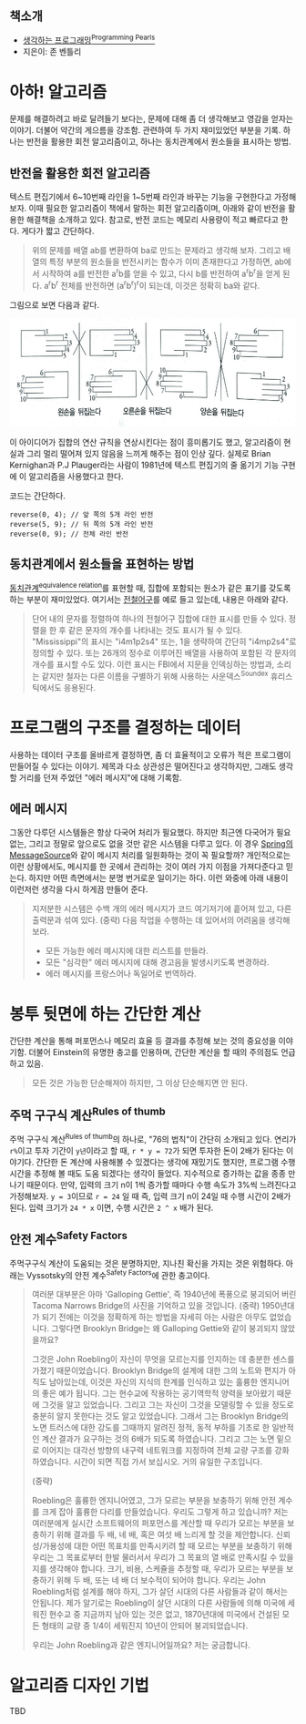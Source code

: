 ## 책소개

- [생각하는 프로그래밍<sup>Programming Pearls</sup>](http://www.insightbook.co.kr/%EB%8F%84%EC%84%9C-%EB%AA%A9%EB%A1%9D/ppp-%EC%8B%9C%EB%A6%AC%EC%A6%88/%EC%83%9D%EA%B0%81%ED%95%98%EB%8A%94-%ED%94%84%EB%A1%9C%EA%B7%B8%EB%9E%98%EB%B0%8D)
- 지은이: 존 벤틀리

# 아하! 알고리즘

문제를 해결하려고 바로 달려들기 보다는, 문제에 대해 좀 더 생각해보고 영감을 얻자는 이야기. 더불어 약간의 게으름을 강조함. 관련하여 두 가지 재미있었던 부분을 기록. 하나는 반전을 활용한 회전 알고리즘이고, 하나는 동치관계에서 원소들을 표시하는 방법.

## 반전을 활용한 회전 알고리즘

텍스트 편집기에서 6\~10번째 라인을 1\~5번째 라인과 바꾸는 기능을 구현한다고 가정해보자. 이때 필요한 알고리즘이 책에서 말하는 회전 알고리즘이며, 아래와 같이 반전을 활용한 해결책을 소개하고 있다. 참고로, 반전 코드는 메모리 사용량이 적고 빠르다고 한다. 게다가 짧고 간단하다.

> 위의 문제를 배열 ab를 변환하여 ba로 만드는 문제라고 생각해 보자. 그리고 배열의 특정 부분의 원소들을 반전시키는 함수가 이미 존재한다고 가정하면, ab에서 시작하여 a를 반전한 a<sup>r</sup>b를 얻을 수 있고, 다시 b를 반전하여 a<sup>r</sup>b<sup>r</sup>을 얻게 된다. a<sup>r</sup>b<sup>r</sup> 전체를 반전하면 (a<sup>r</sup>b<sup>r</sup>)<sup>r</sup>이 되는데, 이것은 정확히 ba와 같다.

그림으로 보면 다음과 같다.

![반전을 활용한 회전 알고리즘](./rotation-by-reverse.jpeg)

이 아이디어가 집합의 연산 규칙을 연상시킨다는 점이 흥미롭기도 했고, 알고리즘이 현실과 그리 멀리 떨어져 있지 않음을 느끼게 해주는 점이 인상 깊다. 실제로 Brian Kernighan과 P.J Plauger라는 사람이 1981년에 텍스트 편집기의 줄 옮기기 기능 구현에 이 알고리즘을 사용했다고 한다.

코드는 간단하다.

```
reverse(0, 4); // 앞 쪽의 5개 라인 반전
reverse(5, 9); // 뒤 쪽의 5개 라인 반전
reverse(0, 9); // 전체 라인 반전
```

## 동치관계에서 원소들을 표현하는 방법

[동치관계<sup>equivalence relation</sup>](https://ko.wikipedia.org/wiki/%EB%8F%99%EC%B9%98%EA%B4%80%EA%B3%84)를 표현할 때, 집합에 포함되는 원소가 같은 표기를 갖도록 하는 부분이 재미있었다. 여기서는 [전철어구](https://ko.wikipedia.org/wiki/어구전철)를 예로 들고 있는데, 내용은 아래와 같다.

> 단어 내의 문자를 정렬하여 하나의 전철어구 집합에 대한 표시를 만들 수 있다. 정렬을 한 후 같은 문자의 개수를 나타내는 것도 표시가 될 수 있다. "Mississippi"의 표시는 "i4m1p2s4" 또는, 1을 생략하여 간단히 "i4mp2s4"로 정의할 수 있다. 또는 26개의 정수로 이루어진 배열을 사용하여 포함된 각 문자의 개수를 표시할 수도 있다. 이런 표시는 FBI에서 지문을 인덱싱하는 방법과, 소리는 같지만 철자는 다른 이름을 구별하기 위해 사용하는 사운덱스<sup>Soundex</sup> 휴리스틱에서도 응용된다.

# 프로그램의 구조를 결정하는 데이터

사용하는 데이터 구조를 올바르게 결정하면, 좀 더 효율적이고 오류가 적은 프로그램이 만들어질 수 있다는 이야기. 제목과 다소 상관성은 떨어진다고 생각하지만, 그래도 생각할 거리를 던져 주었던 "에러 메시지"에 대해 기록함.

## 에러 메시지

그동안 다루던 시스템들은 항상 다국어 처리가 필요했다. 하지만 최근엔 다국어가 필요 없는, 그리고 정말로 앞으로도 없을 것만 같은 시스템을 다루고 있다. 이 경우 [Spring의 MessageSource](http://docs.spring.io/spring/docs/current/javadoc-api/org/springframework/context/MessageSource.html)와 같이 메시지 처리를 일원화하는 것이 꼭 필요할까? 개인적으로는 이런 상황에서도, 메시지를 한 곳에서 관리하는 것이 여러 가지 이점을 가져다준다고 믿는다. 하지만 어떤 측면에서는 분명 번거로운 일이기는 하다. 이런 와중에 아래 내용이 이런저런 생각을 다시 하게끔 만들어 준다.

> 지저분한 시스템은 수백 개의 에러 메시지가 코드 여기저기에 흩어져 있고, 다른 출력문과 섞여 있다. (중략) 다음 작업을 수행하는 데 있어서의 어려움을 생각해보라.
>
> - 모든 가능한 에러 메시지에 대한 리스트를 만들라.
> - 모든 "심각한" 에러 메시지에 대해 경고음을 발생시키도록 변경하라.
> - 에러 메시지를 프랑스어나 독일어로 번역하라.

# 봉투 뒷면에 하는 간단한 계산

간단한 계산을 통해 퍼포먼스나 메모리 효율 등 결과를 추정해 보는 것의 중요성을 이야기함. 더불어 Einstein의 유명한 충고를 인용하며, 간단한 계산을 할 때의 주의점도 언급하고 있음.

> 모든 것은 가능한 단순해져야 하지만, 그 이상 단순해지면 안 된다.

## 주먹 구구식 계산<sup>Rules of thumb</sup>

주먹 구구식 계산<sup>Rules of thumb</sup>의 하나로, "76의 법칙"이 간단히 소개되고 있다. 연리가 `r%`이고 투자 기간이 `y년`이라고 할 때, `r * y = 72`가 되면 투자한 돈이 2배가 된다는 이야기다. 간단한 돈 계산에 사용해볼 수 있겠다는 생각에 재밌기도 했지만, 프로그램 수행 시간을 추정해 볼 때도 도움 되겠다는 생각이 들었다. 지수적으로 증가하는 값을 종종 만나기 때문이다. 만약, 입력의 크기 n이 1씩 증가할 때마다 수행 속도가 3%씩 느려진다고 가정해보자. `y = 3`이므로 `r = 24` 일 때 즉, 입력 크기 n이 24일 때 수행 시간이 2배가 된다. 입력 크기가 `24 * x` 이면, 수행 시간은 `2 ^ x` 배가 된다.

## 안전 계수<sup>Safety Factors</sup>

주먹구구식 계산이 도움되는 것은 분명하지만, 지나친 확신을 가지는 것은 위험하다. 아래는 Vyssotsky의 안전 계수<sup>Safety Factors</sup>에 관한 충고이다.

> 여러분 대부분은 아마 'Galloping Gettie', 즉 1940년에 폭풍으로 붕괴되어 버린 Tacoma Narrows Bridge의 사진을 기억하고 있을 것입니다. (중략) 1950년대가 되기 전에는 이것을 정확하게 하는 방법을 자세히 아는 사람은 아무도 없었습니다. 그렇다면 Brooklyn Bridge는 왜 Galloping Gettie와 같이 붕괴되지 않았을까요?
>
> 그것은 John Roebling이 자신이 무엇을 모르는지를 인지하는 데 충분한 센스를 가졌기 때문이었습니다. Brooklyn Bridge의 설계에 대한 그의 노트와 편지가 아직도 남아있는데, 이것은 자신의 지식의 한계를 인식하고 있는 훌륭한 엔지니어의 좋은 예가 됩니다. 그는 현수교에 작용하는 공기역학적 양력을 보아왔기 때문에 그것을 알고 있었습니다. 그리고 그는 자신이 그것을 모델링할 수 있을 정도로 충분히 알지 못한다는 것도 알고 있었습니다. 그래서 그는 Brooklyn Bridge의 노면 트러스에 대한 강도를 그때까지 알려진 정적, 동적 부하를 기초로 한 일반적인 계산 결과가 요구하는 것의 6배가 되도록 하였습니다. 그리고 그는 노면 밑으로 이어지는 대각선 방향의 내구력 네트워크를 지정하여 전체 교량 구조를 강화하였습니다. 시간이 되면 직접 가서 보십시오. 거의 유일한 구조입니다.
>
> (중략)
>
> Roebling은 훌륭한 엔지니어였고, 그가 모르는 부분을 보충하기 위해 안전 계수를 크게 잡아 훌륭한 다리를 만들었습니다. 우리도 그렇게 하고 있습니까? 저는 여러분에게 실시간 소프트웨어의 퍼포먼스를 계산할 때 우리가 모르는 부분을 보충하기 위해 결과를 두 배, 네 배, 혹은 여섯 배 느리게 할 것을 제안합니다. 신뢰성/가용성에 대한 어떤 목표치를 만족시키려 할 때 모르는 부분을 보충하기 위해 우리는 그 목표로부터 한발 물러서서 우리가 그 목표의 열 배로 만족시킬 수 있을지를 생각해야 합니다. 크기, 비용, 스케쥴을 추정할 때, 우리가 모르는 부분을 보충하기 위해 두 배, 또는 네 배 더 보수적이 되어야 합니다. 우리는 John Roebling처럼 설계를 해야 하지, 그가 살던 시대의 다른 사람들과 같이 해서는 안됩니다. 제가 알기로는 Roebling이 살던 시대의 다른 사람들에 의해 미국에 세워진 현수교 중 지금까지 남아 있는 것은 없고, 1870년대에 미국에서 건설된 모든 형태의 교량 중 1/4이 세워진지 10년이 안되어 붕괴되었습니다.
>
> 우리는 John Roebling과 같은 엔지니어일까요? 저는 궁금합니다.

# 알고리즘 디자인 기법

TBD